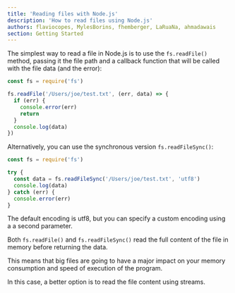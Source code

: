 ```yaml
---
title: 'Reading files with Node.js'
description: 'How to read files using Node.js'
authors: flaviocopes, MylesBorins, fhemberger, LaRuaNa, ahmadawais
section: Getting Started
---
```


The simplest way to read a file in Node.js is to use the `fs.readFile()` method, passing it the file path and a callback function that will be called with the file data (and the error):

```js
const fs = require('fs')

fs.readFile('/Users/joe/test.txt', (err, data) => {
  if (err) {
    console.error(err)
    return
  }
  console.log(data)
})
```

Alternatively, you can use the synchronous version `fs.readFileSync()`:

```js
const fs = require('fs')

try {
  const data = fs.readFileSync('/Users/joe/test.txt', 'utf8')
  console.log(data)
} catch (err) {
  console.error(err)
}
```

The default encoding is utf8, but you can specify a custom encoding using a a second parameter.

Both `fs.readFile()` and `fs.readFileSync()` read the full content of the file in memory before returning the data.

This means that big files are going to have a major impact on your memory consumption and speed of execution of the program.

In this case, a better option is to read the file content using streams.
